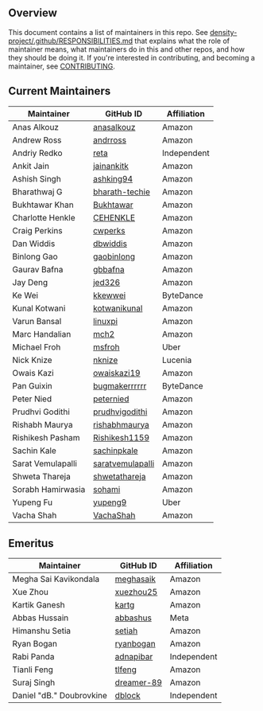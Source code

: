 ## Overview

This document contains a list of maintainers in this repo. See [density-project/.github/RESPONSIBILITIES.md](https://github.com/density-project/.github/blob/main/RESPONSIBILITIES.md#maintainer-responsibilities) that explains what the role of maintainer means, what maintainers do in this and other repos, and how they should be doing it. If you're interested in contributing, and becoming a maintainer, see [CONTRIBUTING](CONTRIBUTING.md).

## Current Maintainers

| Maintainer        | GitHub ID                                               | Affiliation |
| ----------------- | ------------------------------------------------------- | ----------- |
| Anas Alkouz       | [anasalkouz](https://github.com/anasalkouz)             | Amazon      |
| Andrew Ross       | [andrross](https://github.com/andrross)                 | Amazon      |
| Andriy Redko      | [reta](https://github.com/reta)                         | Independent |
| Ankit Jain        | [jainankitk](https://github.com/jainankitk)             | Amazon      |
| Ashish Singh      | [ashking94](https://github.com/ashking94)               | Amazon      |
| Bharathwaj G      | [bharath-techie](https://github.com/bharath-techie)     | Amazon      |
| Bukhtawar Khan    | [Bukhtawar](https://github.com/Bukhtawar)               | Amazon      |
| Charlotte Henkle  | [CEHENKLE](https://github.com/CEHENKLE)                 | Amazon      |
| Craig Perkins     | [cwperks](https://github.com/cwperks)                   | Amazon      |
| Dan Widdis        | [dbwiddis](https://github.com/dbwiddis)                 | Amazon      |
| Binlong Gao       | [gaobinlong](https://github.com/gaobinlong)             | Amazon      |
| Gaurav Bafna      | [gbbafna](https://github.com/gbbafna)                   | Amazon      |
| Jay Deng          | [jed326](https://github.com/jed326)                     | Amazon      |
| Ke Wei            | [kkewwei](https://github.com/kkewwei)                   | ByteDance   |
| Kunal Kotwani     | [kotwanikunal](https://github.com/kotwanikunal)         | Amazon      |
| Varun Bansal      | [linuxpi](https://github.com/linuxpi)                   | Amazon      |
| Marc Handalian    | [mch2](https://github.com/mch2)                         | Amazon      |
| Michael Froh      | [msfroh](https://github.com/msfroh)                     | Uber        |
| Nick Knize        | [nknize](https://github.com/nknize)                     | Lucenia     |
| Owais Kazi        | [owaiskazi19](https://github.com/owaiskazi19)           | Amazon      |
| Pan Guixin        | [bugmakerrrrrr](https://github.com/bugmakerrrrrr)       | ByteDance   |
| Peter Nied        | [peternied](https://github.com/peternied)               | Amazon      |
| Prudhvi Godithi   | [prudhvigodithi](https://github.com/prudhvigodithi)     | Amazon      |
| Rishabh Maurya    | [rishabhmaurya](https://github.com/rishabhmaurya)       | Amazon      |
| Rishikesh Pasham  | [Rishikesh1159](https://github.com/Rishikesh1159)       | Amazon      |
| Sachin Kale       | [sachinpkale](https://github.com/sachinpkale)           | Amazon      |
| Sarat Vemulapalli | [saratvemulapalli](https://github.com/saratvemulapalli) | Amazon      |
| Shweta Thareja    | [shwetathareja](https://github.com/shwetathareja)       | Amazon      |
| Sorabh Hamirwasia | [sohami](https://github.com/sohami)                     | Amazon      |
| Yupeng Fu         | [yupeng9](https://github.com/yupeng9)                   | Uber        |
| Vacha Shah        | [VachaShah](https://github.com/VachaShah)               | Amazon      |

## Emeritus

| Maintainer               | GitHub ID                                   | Affiliation |
| ------------------------ | ------------------------------------------- | ----------- |
| Megha Sai Kavikondala    | [meghasaik](https://github.com/meghasaik)   | Amazon      |
| Xue Zhou                 | [xuezhou25](https://github.com/xuezhou25)   | Amazon      |
| Kartik Ganesh            | [kartg](https://github.com/kartg)           | Amazon      |
| Abbas Hussain            | [abbashus](https://github.com/abbashus)     | Meta        |
| Himanshu Setia           | [setiah](https://github.com/setiah)         | Amazon      |
| Ryan Bogan               | [ryanbogan](https://github.com/ryanbogan)   | Amazon      |
| Rabi Panda               | [adnapibar](https://github.com/adnapibar)   | Independent |
| Tianli Feng              | [tlfeng](https://github.com/tlfeng)         | Amazon      |
| Suraj Singh              | [dreamer-89](https://github.com/dreamer-89) | Amazon      |
| Daniel "dB." Doubrovkine | [dblock](https://github.com/dblock)         | Independent |
